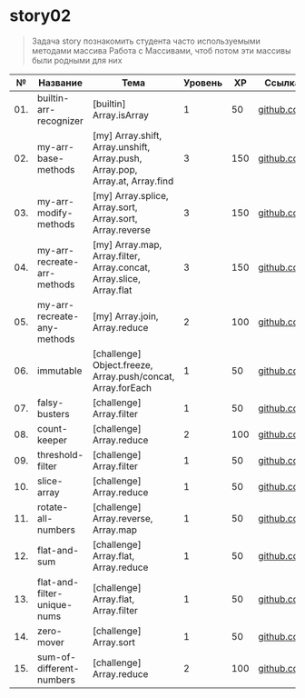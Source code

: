 # story02

> Задача story познакомить студента часто используемыми методами массива
> Работа с Массивами, чтоб потом эти массивы были родными для них

| №   | Название                    | Тема                                                                         | Уровень | XP  | Ссылка                                                | Тесты |
| --- | --------------------------- | ---------------------------------------------------------------------------- | ------- | --- | ----------------------------------------------------- | ----- |
| 01. | builtin-arr-recognizer      | [builtin] Array.isArray                                                      | 1       | 50  | [github.com](./builtin-arr-recognizer/README.md)      | 🚧    |
| 02. | my-arr-base-methods         | [my] Array.shift, Array.unshift, Array.push, Array.pop, Array.at, Array.find | 3       | 150 | [github.com](./my-arr-base-methods/README.md)         | 🚧    |
| 03. | my-arr-modify-methods       | [my] Array.splice, Array.sort, Array.sort, Array.reverse                     | 3       | 150 | [github.com](./my-arr-modify-methods/README.md)       | 🚧    |
| 04. | my-arr-recreate-arr-methods | [my] Array.map, Array.filter, Array.concat, Array.slice, Array.flat          | 3       | 150 | [github.com](./my-arr-recreate-arr-methods/README.md) | 🚧    |
| 05. | my-arr-recreate-any-methods | [my] Array.join, Array.reduce                                                | 2       | 100 | [github.com](./my-arr-recreate-any-methods/README.md) | 🚧    |
| 06. | immutable                   | [challenge] Object.freeze, Array.push/concat, Array.forEach                  | 1       | 50  | [github.com](./immutable/README.md)                   | ✅    |
| 07. | falsy-busters               | [challenge] Array.filter                                                     | 1       | 50  | [github.com](./falsy-busters/README.md)               | ✅    |
| 08. | count-keeper                | [challenge] Array.reduce                                                     | 2       | 100 | [github.com](./count-keeper/README.md)                | ✅    |
| 09. | threshold-filter            | [challenge] Array.filter                                                     | 1       | 50  | [github.com](./threshold-filter/README.md)            | ✅    |
| 10. | slice-array                 | [challenge] Array.reduce                                                     | 1       | 50  | [github.com](./slice-array/README.md)                 | ✅    |
| 11. | rotate-all-numbers          | [challenge] Array.reverse, Array.map                                         | 1       | 50  | [github.com](./rotate-all-numbers/README.md)          | 🚧    |
| 12. | flat-and-sum                | [challenge] Array.flat, Array.reduce                                         | 1       | 50  | [github.com](./flat-and-sum/README.md)                | 🚧    |
| 13. | flat-and-filter-unique-nums | [challenge] Array.flat, Array.filter                                         | 1       | 50  | [github.com](./flat-and-filter-unique-nums/README.md) | 🚧    |
| 14. | zero-mover                  | [challenge] Array.sort                                                       | 1       | 50  | [github.com](./zero-mover/README.md)                  | ✅    |
| 15. | sum-of-different-numbers    | [challenge] Array.reduce                                                     | 2       | 100 | [github.com](./sum-of-different-numbers/README.md)    | 🚧    |
